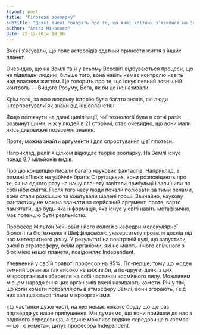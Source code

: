 ```yaml
---
layout: post
title: "Гіпотеза зоопарку"
subtitle: "Деякі вчені говорять про те, що живі клітини з’явилися на Землі після зіткнення з астероїдом. Вчена Ребекка Мартін з університету Колорадо спростовує ідею про те, що астероїди є загрозою для всього живого і притримується протилежної точки зору"
author: "Аліса Мінакова"
date: 25-12-2014 18:00
---
```


Вчені з’ясували, що пояс астероїдів здатний принести життя з інших планет.

Очевидно, що на Землі та й у всьому Всесвіті відбуваються процеси, що не підвладні людині, більше того, вона навіть немає контролю навіть над власним життям.  Це говорить про те, що існує певний зовнішній контроль — Вищого Розуму, Бога, як би це не називали.

Крім того, за всю людську історію було багато знаків, які люди інтерпретували як знаки від іншопланетян.

Якщо поглянути на давні цивілізації, чиї технології були в сотні разів розвинутішими, ніж у людей в 21 сторіччі, стає очевидно, що вони мали якісь дивовижні позаземні знання.

Проте, можна знайти аргументи і для спростування цієї гіпотези.

Наприклад, релігія цілком відкидає теорію зоопарку.  На Землі існує понад 8,7 мільйонів видів.

Про цю концепцію писали багато наукових фантастів.  Наприклад, в романі «Пікнік на узбіччі» братів Стругацьких, вони розповідають про те, як на одного разу на нашу планету завітали прибульці і залишили по собі ніби сміття.  Після того часу люди почали полювати за тими речами, вони стали розкішшю та коштували шалені гроші.  Звичайно, наукову фантастику не можна вважати за серйозний аргумент, проте, варто пам’ятати, що будь-яка інформація, яка існує у світі навіть метафізично, має потенцію бути реальністю.

Професор Мільтон Уейнрайт і його колеги з кафедри молекулярної біології та біотехнології Шеффілдського університету провели дослід під час метеоритного дощу.  У результаті на повітряній кулі, що запустили вчені в стратосферу, осіли організми, які не мають нічого спільного з біохімією нашої планети, повідомляє Independent.

Упевнений у своїй правоті професор на 95%.  По-перше, тому що жоден земний організм так високо не вижив би, а по-друге, деякі з цих мікроорганізмів зберегли на собі частинки космічного пилу.  Можливим місцем народження цих організмів вчені називають комети.  Річ у тім, що коли комети потрапляють в атмосферу Землі, вони згорають, і від них залишаються тільки мікроорганізми.

«Ці частинки дуже чисті, на них немає ніякого бруду що ще раз підтверджує наше припущення. Ми думаємо, що вони прийшли до нас з водяного середовища, а єдине можливе водяне середовище в космосі — це і є комета», цитує професора Independent.